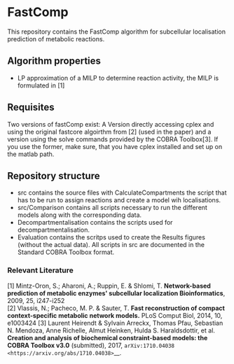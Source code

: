 # FastComp
This repository contains the FastComp algorithm for subcellular localisation prediction of metabolic reactions.

## Algorithm properties
* LP approximation of a MILP to determine reaction activity, the MILP is formulated in [1]

## Requisites
Two versions of fastComp exist:
A Version directly accessing cplex  and using the original fastcore algoirthm from [2] (used in the paper) and a version using the solve commands provided by the COBRA Toolbox[3].
If you use the former, make sure, that you have cplex installed and set up on the matlab path.

## Repository structure
* src contains the source files with CalculateCompartments the script that has to be run to assign reactions and create a model wih localisations.
* src/Comparison contains all scripts necessary to run the different models along with the corresponding data. 
* Decompartmentalisation contains the scripts used for decompartmentalisation.
* Evaluation contains the scritps used to create the Results figures (without the actual data).
All scripts in src are documented in the Standard COBRA Toolbox format. 

### Relevant Literature
[1] Mintz-Oron, S.; Aharoni, A.; Ruppin, E. & Shlomi, T. **Network-based prediction of metabolic enzymes' subcellular localization Bioinformatics**, 2009, 25, i247-i252  
[2] Vlassis, N.; Pacheco, M. P. & Sauter, T. **Fast reconstruction of compact context-specific metabolic network models.** PLoS Comput Biol, 2014, 10, e1003424
[3] Laurent Heirendt & Sylvain Arreckx, Thomas Pfau, Sebastian N. Mendoza, Anne Richelle, Almut Heinken, Hulda S. Haraldsdottir, et al. **Creation and analysis of biochemical constraint-based models: the COBRA Toolbox v3.0** (submitted), 2017, `arXiv:1710.04038 <https://arxiv.org/abs/1710.04038>`__.
